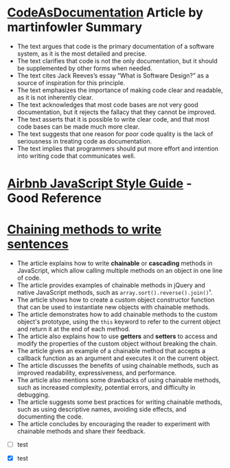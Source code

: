 # [CodeAsDocumentation](https://www.martinfowler.com/bliki/CodeAsDocumentation.html) Article by martinfowler Summary

- The text argues that code is the primary documentation of a software system, as it is the most detailed and precise.
- The text clarifies that code is not the only documentation, but it should be supplemented by other forms when needed.
- The text cites Jack Reeves’s essay “What is Software Design?” as a source of inspiration for this principle.
- The text emphasizes the importance of making code clear and readable, as it is not inherently clear.
- The text acknowledges that most code bases are not very good documentation, but it rejects the fallacy that they cannot be improved.
- The text asserts that it is possible to write clear code, and that most code bases can be made much more clear.
- The text suggests that one reason for poor code quality is the lack of seriousness in treating code as documentation.
- The text implies that programmers should put more effort and intention into writing code that communicates well.

# [Airbnb JavaScript Style Guide](https://github.com/airbnb/javascript) - Good Reference

# [Chaining methods to write sentences](https://web.archive.org/web/20190211152543/https://javascriptissexy.com/beautiful-javascript-easily-create-chainable-cascading-methods-for-expressiveness/)

- The article explains how to write **chainable** or **cascading** methods in JavaScript, which allow calling multiple methods on an object in one line of code.
- The article provides examples of chainable methods in jQuery and native JavaScript methods, such as `array.sort().reverse().join()`¹.
- The article shows how to create a custom object constructor function that can be used to instantiate new objects with chainable methods.
- The article demonstrates how to add chainable methods to the custom object's prototype, using the `this` keyword to refer to the current object and return it at the end of each method.
- The article also explains how to use **getters** and **setters** to access and modify the properties of the custom object without breaking the chain.
- The article gives an example of a chainable method that accepts a callback function as an argument and executes it on the current object.
- The article discusses the benefits of using chainable methods, such as improved readability, expressiveness, and performance.
- The article also mentions some drawbacks of using chainable methods, such as increased complexity, potential errors, and difficulty in debugging.
- The article suggests some best practices for writing chainable methods, such as using descriptive names, avoiding side effects, and documenting the code.
- The article concludes by encouraging the reader to experiment with chainable methods and share their feedback.

- [ ] test
- [x] test



